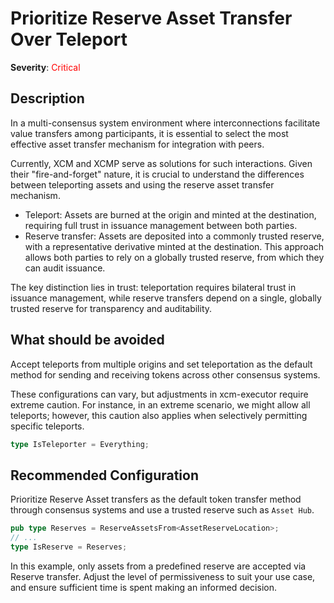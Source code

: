 # Prioritize Reserve Asset Transfer Over Teleport

**Severity**: <span style="color:red;">Critical</span>

## Description

In a multi-consensus system environment where interconnections facilitate value transfers among participants, it is
essential to select the most effective asset transfer mechanism for integration with peers.

Currently, XCM and XCMP serve as solutions for such interactions. Given their "fire-and-forget" nature, it is crucial to
understand the differences between teleporting assets and using the reserve asset transfer mechanism.

- Teleport: Assets are burned at the origin and minted at the destination, requiring full trust in issuance management
  between both parties.
- Reserve transfer: Assets are deposited into a commonly trusted reserve, with a representative derivative minted at the
  destination. This approach allows both parties to rely on a globally trusted reserve, from which they can audit
  issuance.

The key distinction lies in trust: teleportation requires bilateral trust in issuance management, while reserve
transfers depend on a single, globally trusted reserve for transparency and auditability.

## What should be avoided

Accept teleports from multiple origins and set teleportation as the default method for sending and receiving tokens
across other consensus systems.

These configurations can vary, but adjustments in xcm-executor require extreme caution. For instance, in an extreme
scenario, we might allow all teleports; however, this caution also applies when selectively permitting specific
teleports.

```rust
type IsTeleporter = Everything;
```

## Recommended Configuration

Prioritize Reserve Asset transfers as the default token transfer method through consensus systems and use a trusted
reserve such as `Asset Hub`.

```rust
pub type Reserves = ReserveAssetsFrom<AssetReserveLocation>;
// ...
type IsReserve = Reserves;
```

In this example, only assets from a predefined reserve are accepted via Reserve transfer. Adjust the level of
permissiveness to suit your use case, and ensure sufficient time is spent making an informed decision.
